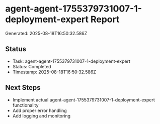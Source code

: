 # agent-agent-1755379731007-1-deployment-expert Report

Generated: 2025-08-18T16:50:32.586Z

## Status
- Task: agent-agent-1755379731007-1-deployment-expert
- Status: Completed
- Timestamp: 2025-08-18T16:50:32.586Z

## Next Steps
- Implement actual agent-agent-1755379731007-1-deployment-expert functionality
- Add proper error handling
- Add logging and monitoring
